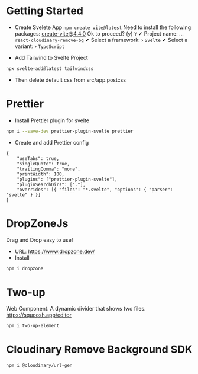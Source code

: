 # Getting Started

- Create Svelete App
  `npm create vite@latest`
  Need to install the following packages:
  create-vite@4.4.0
  Ok to proceed? (y) `Y`
  ✔ Project name: … `react-cloudinary-remove-bg`
  ✔ Select a framework: › `Svelte`
  ✔ Select a variant: › `TypeScript`

- Add Tailwind to Svelte Project

```bash
npx svelte-add@latest tailwindcss
```

- Then delete default css from src/app.postcss

# Prettier

- Install Prettier plugin for svelte

```bash
npm i --save-dev prettier-plugin-svelte prettier
```

- Create and add Prettier config

```.prettierrc
{
	"useTabs": true,
	"singleQuote": true,
	"trailingComma": "none",
	"printWidth": 100,
	"plugins": ["prettier-plugin-svelte"],
	"pluginSearchDirs": ["."],
	"overrides": [{ "files": "*.svelte", "options": { "parser": "svelte" } }]
}

```

# DropZoneJs

Drag and Drop easy to use!

- URL: https://www.dropzone.dev/
- Install

```bash
npm i dropzone
```

# Two-up

Web Component. A dynamic divider that shows two files. https://squoosh.app/editor

```bash
npm i two-up-element
```

# Cloudinary Remove Background SDK

```bash
npm i @cloudinary/url-gen
```
